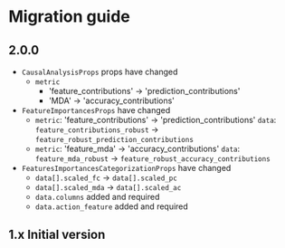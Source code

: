 # Migration guide

## 2.0.0

- `CausalAnalysisProps` props have changed
  - `metric`
    - 'feature_contributions' -> 'prediction_contributions'
    - 'MDA' -> 'accuracy_contributions'
- `FeatureImportancesProps` have changed
  - `metric`: 'feature_contributions' -> 'prediction_contributions'
    `data`: `feature_contributions_robust` -> `feature_robust_prediction_contributions`
  - `metric`: 'feature_mda' -> 'accuracy_contributions'
    `data`: `feature_mda_robust` -> `feature_robust_accuracy_contributions`
- `FeaturesImportancesCategorizationProps` have changed
  - `data[].scaled_fc` -> `data[].scaled_pc`
  - `data[].scaled_mda` -> `data[].scaled_ac`
  - `data.columns` added and required
  - `data.action_feature` added and required

## 1.x Initial version
